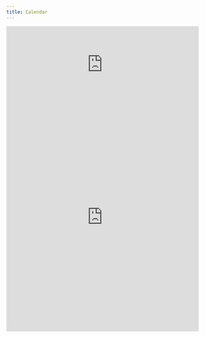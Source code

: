 ```yaml
---
title: Calendar
---
```

<div class="google-calendar-container">
    <iframe src="https://calendar.google.com/calendar/embed?mode=AGENDA&title=Upcoming%20Competitions%20&showNav=1&showTitle=1&src=c_a80kla531gl8oq66n852m1stpk@group.calendar.google.com&ctz=America%2FLos_Angeles" style="border:0" width="100%" height="200" frameborder="0" scrolling="no"></iframe>
</div>

<div class="google-calendar-container">
    <iframe src="https://calendar.google.com/calendar/embed?src=ghsrobotics3636%40gmail.com&title=Club%20Meetings%20and%20Competition%20Details&ctz=America%2FLos_Angeles" style="border: 0" width="100%" height="600" frameborder="0" scrolling="no"></iframe>
</div>